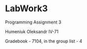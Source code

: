 # LabWork3
 Programming Assignment 3
 
 Humeniuk Oleksandr IV-71
 
 Gradebook - 7104, in the group list - 4

 